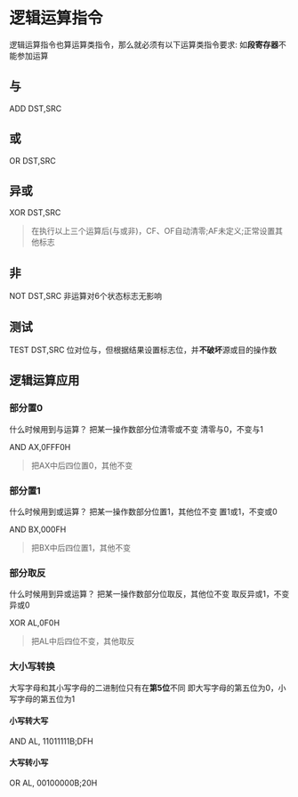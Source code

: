 # 逻辑运算指令
逻辑运算指令也算运算类指令，那么就必须有以下运算类指令要求:
如**段寄存器**不能参加运算
## 与
ADD DST,SRC
## 或
OR DST,SRC
## 异或
XOR DST,SRC
>在执行以上三个运算后(与或非)，CF、OF自动清零;AF未定义;正常设置其他标志
## 非
NOT DST,SRC
非运算对6个状态标志无影响
## 测试
TEST DST,SRC 
位对位与，但根据结果设置标志位，并**不破坏**源或目的操作数
## 逻辑运算应用
### 部分置0
什么时候用到与运算？
把某一操作数部分位清零或不变
清零与0，不变与1

AND AX,0FFF0H
>把AX中后四位置0，其他不变

### 部分置1
什么时候用到或运算？
把某一操作数部分位置1，其他位不变
置1或1，不变或0

AND BX,000FH
>把BX中后四位置1，其他不变

### 部分取反
什么时候用到异或运算？
把某一操作数部分位取反，其他位不变
 取反异或1，不变异或0

XOR AL,0F0H
>把AL中后四位不变，其他取反
### 大小写转换
大写字母和其小写字母的二进制位只有在**第5位**不同
即大写字母的第五位为0，小写字母的第五位为1
#### 小写转大写
AND AL, 11011111B;DFH
#### 大写转小写
OR AL, 00100000B;20H